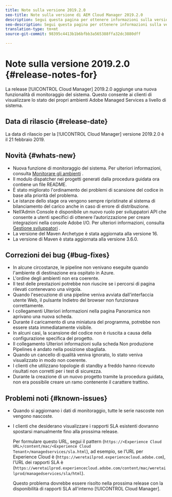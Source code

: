 ```yaml
---
title: Note sulla versione 2019.2.0
seo-title: Note sulla versione di AEM Cloud Manager 2019.2.0
description: Segui questa pagina per ottenere informazioni sulla versione 2019.2.0 di Cloud Manager.
seo-description: Segui questa pagina per ottenere informazioni sulla versione 2019.2.0 di AEM Cloud Manager.
translation-type: tm+mt
source-git-commit: 98395c4413b1b6bfbb3a565388ffa32dc3880dff

---
```



# Note sulla versione 2019.2.0 {#release-notes-for}

La release [!UICONTROL Cloud Manager] 2019.2.0 aggiunge una nuova funzionalità di monitoraggio del sistema. Questo consente ai clienti di visualizzare lo stato dei propri ambienti Adobe Managed Services a livello di sistema.


## Data di rilascio {#release-date}

La data di rilascio per la [!UICONTROL Cloud Manager] versione 2019.2.0 è il 21 febbraio 2019.

## Novità {#whats-new}

* Nuova funzione di monitoraggio del sistema. Per ulteriori informazioni, consulta [Monitorare gli ambienti](monitor-your-environments.md) .
* Il modulo dispatcher nei progetti generati dalla procedura guidata ora contiene un file README.
* È stato migliorato l'ordinamento dei problemi di scansione del codice in base alla priorità del problema.
* Le istanze dello stage ora vengono sempre ripristinate al sistema di bilanciamento del carico anche in caso di errore di distribuzione.
* Nell’Admin Console è disponibile un nuovo ruolo per sviluppatori API che consente a utenti specifici di ottenere l’autorizzazione per creare integrazioni nella console Adobe I/O. Per ulteriori informazioni, consulta [Gestione sviluppatori](https://www.adobe.com/go/aac_api_prod_learn) .
* La versione del Maven Archetype è stata aggiornata alla versione 16.
* La versione di Maven è stata aggiornata alla versione 3.6.0.

## Correzioni dei bug {#bug-fixes}

* In alcune circostanze, le pipeline non venivano eseguite quando l'ambiente di destinazione era ospitato in Azure.
* L'ordine degli ambienti non era coerente.
* Il test delle prestazioni potrebbe non riuscire se i percorsi di pagina rilevati contenevano una virgola.
* Quando l'esecuzione di una pipeline veniva avviata dall'interfaccia utente Web, il pulsante Indietro del browser non funzionava correttamente.
* I collegamenti Ulteriori informazioni nella pagina Panoramica non aprivano una nuova scheda.
* Durante il caricamento di una miniatura del programma, potrebbe non essere stata immediatamente visibile.
* In alcuni casi, la scansione del codice non è riuscita a causa della configurazione specifica del progetto.
* Il collegamento Ulteriori informazioni sulla scheda Non produzione Pipelines è andato nella posizione sbagliata.
* Quando un cancello di qualità veniva ignorato, lo stato veniva visualizzato in modo non coerente.
* I clienti che utilizzano topologie di standby a freddo hanno ricevuto risultati non corretti per i test di sicurezza.
* Durante la creazione di un nuovo progetto tramite la procedura guidata, non era possibile creare un ramo contenente il carattere trattino.

## Problemi noti {#known-issues}

* Quando si aggiornano i dati di monitoraggio, tutte le serie nascoste non vengono nascoste.
* I clienti che desiderano visualizzare i rapporti SLA esistenti dovranno spostarsi manualmente fino alla prossima release.

   Per formulare questo URL, segui il pattern (`https://<Experience Cloud URL>/content/mac/<Experience Cloud Tenant>/managedservices/sla.html`), ad esempio, se l’URL per Experience Cloud è (`https://weretailprod.experiencecloud.adobe.com`), l’URL dei rapporti SLA è (`https://weretailprod.experiencecloud.adobe.com/content/mac/weretailprod/managedservices/sla/html`).

   Questo problema dovrebbe essere risolto nella prossima release con la disponibilità di rapporti SLA all'interno [!UICONTROL Cloud Manager].
